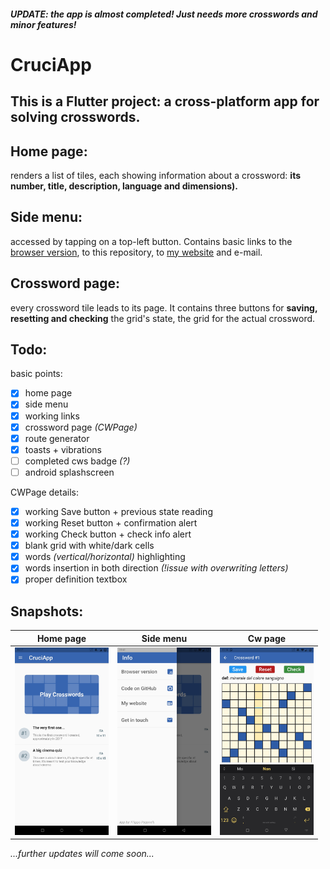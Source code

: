 #### ***UPDATE: the app is almost completed! Just needs more crosswords and minor features!***

# CruciApp


## This is a Flutter project: a cross-platform app for solving crosswords.


## Home page:
renders a list of tiles, each showing information about a crossword: **its number, title, description, language and dimensions).**

## Side menu:
accessed by tapping on a top-left button. Contains basic links to the [browser version](https://filippopaganelli.github.io/crosswords.html), to this repository, to [my website](https://filippopaganelli.github.io/) and e-mail.

## Crossword page:
every crossword tile leads to its page. It contains three buttons for **saving, resetting and checking** the grid's state, the grid for the actual crossword.

## Todo:
basic points:
- [x] home page
- [x] side menu
- [x] working links
- [x] crossword page *(CWPage)*
- [x] route generator
- [x] toasts + vibrations
- [ ] completed cws badge *(?)*
- [ ] android splashscreen

CWPage details:
- [x] working Save button + previous state reading
- [x] working Reset button + confirmation alert
- [x] working Check button + check info alert
- [x] blank grid with white/dark cells
- [x] words *(vertical/horizontal)* highlighting
- [x] words insertion in both direction *(!issue with overwriting letters)*
- [x] proper definition textbox

## Snapshots:

| Home page  | Side menu | Cw page |
| ------------- | ------------- | ------------- |
| <img src="snapshots/HomePage.jpg" alt="HomePage" width="150"/> | <img src="snapshots/SideMenu.jpg" alt="SideMenu" width="150"/> | <img src="snapshots/CWPage.jpg" alt="CWPage" width="150"/> |

*...further updates will come soon...*

